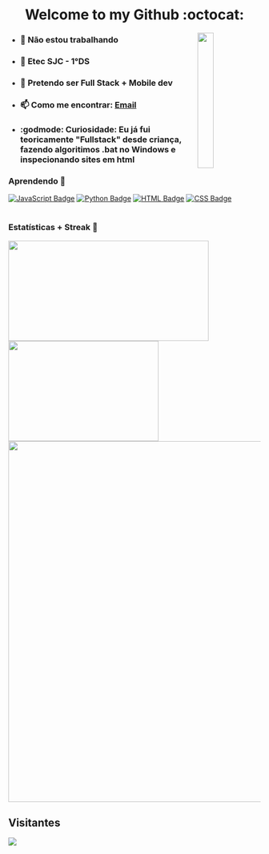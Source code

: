 <h1 align="center"> Welcome to my Github :octocat: </h1>
<img align="right" src="https://github.com/ImFenyx/ImFenyx/assets/103691581/1d7e8180-48a1-49b4-aaf5-ae3746e998a8" width="25%" height="270px"></img>
<ul>
<li><h3>🔭 Não estou trabalhando</h3></li>
<li><h3>🏫 Etec SJC - 1°DS</h3></li>
<li><h3>🔮 Pretendo ser Full Stack + Mobile dev</h3></li>
<li><h3>📫 Como me encontrar: <a href="mailto:imfenyx.dev@outlook.com">Email</a></h3></li>
<li><h3>:godmode: Curiosidade: Eu já fui teoricamente "Fullstack" desde criança, fazendo algoritimos .bat no Windows e inspecionando sites em html</h3></li>
</ul>

### Aprendendo 🌻
[![JavaScript Badge](https://img.shields.io/badge/Javascript-9933CC?style=flat&logo=javascript&logoColor=white)](https://pt.wikipedia.org/wiki/JavaScript)
[![Python Badge](https://img.shields.io/badge/Python-9933CC?style=flat&logo=python&logoColor=white)](https://pt.wikipedia.org/wiki/Python)
[![HTML Badge](https://img.shields.io/badge/HTML-9933CC?style=flat&logo=html5&logoColor=white)](https://pt.wikipedia.org/wiki/HTML)
[![CSS Badge](https://img.shields.io/badge/CSS-9933CC?style=flat&logo=css3&logoColor=white)](https://pt.wikipedia.org/wiki/CSS)
#
### Estatísticas + Streak 🥇
<div>
  <img width="400px" height='200px' align="left" src="https://github-readme-stats.vercel.app/api?username=ImFenyx&count_private=true&show_icons=true&theme=midnight-purple" />
  <img width="300px" height='200px' src="https://github-readme-stats.vercel.app/api/top-langs/?username=ImFenyx&layout=compact&theme=midnight-purple" />
  <img width="720px" src="https://streak-stats.demolab.com?user=ImFenyx&theme=midnight-purple&hide_border=false&border_radius=5&locale=pt_BR">
  </div>

## Visitantes
<img align="center" src="https://count.getloli.com/get/@ImFenyx?theme=rule34">
</div>
